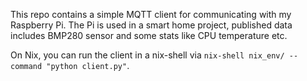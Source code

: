 This repo contains a simple MQTT client for communicating with my Raspberry Pi.
The Pi is used in a smart home project, published data includes BMP280 sensor and some stats like CPU temperature etc.

On Nix, you can run the client in a nix-shell via `nix-shell nix_env/ --command "python client.py"`.
